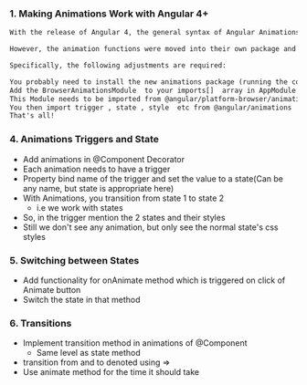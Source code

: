 ### 1. Making Animations Work with Angular 4+

```txt
With the release of Angular 4, the general syntax of Angular Animations didn't change. 

However, the animation functions were moved into their own package and you now also need to add a special module to your imports[]  array in the AppModule.

Specifically, the following adjustments are required:

You probably need to install the new animations package (running the command never hurts): npm install --save @angular/animations 
Add the BrowserAnimationsModule  to your imports[]  array in AppModule
This Module needs to be imported from @angular/platform-browser/animations'  => import { BrowserAnimationsModule } from '@angular/platform-browser/animations'  (in the AppModule!)
You then import trigger , state , style  etc from @angular/animations  instead of @angular/core 
That's all!
```

### 4. Animations Triggers and State

* Add animations in @Component Decorator
* Each animation needs to have a trigger
* Property bind name of the trigger and set the value to a state(Can be any name, but state is appropriate here)
* With Animations, you transition from state 1 to state 2
  * i.e we work with states
* So, in the trigger mention the 2 states and their styles
* Still we don't see any animation, but only see the normal state's css styles

### 5. Switching between States

* Add functionality for onAnimate method which is triggered on click of Animate button
* Switch the state in that method

### 6. Transitions

* Implement transition method in animations of @Component
  * Same level as state method
* transition from and to denoted using =>
* Use animate method for the time it should take
